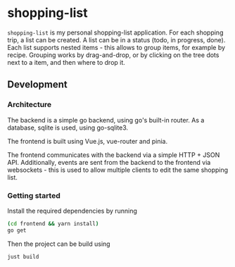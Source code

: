 # shopping-list

`shopping-list` is my personal shopping-list application. For each shopping trip, a list can be created. A list can be in a status (todo, in progress, done). Each list supports nested items - this allows to group items, for example by recipe. Grouping works by drag-and-drop, or by clicking on the tree dots next to a item, and then where to drop it.

## Development

### Architecture

The backend is a simple go backend, using go's built-in router. As a database, sqlite is used, using go-sqlite3.

The frontend is built using Vue.js, vue-router and pinia.

The frontend communicates with the backend via a simple HTTP + JSON API. Additionally, events are sent from the backend to the frontend via websockets - this is used to allow multiple clients to edit the same shopping list.


### Getting started

Install the required dependencies by running

```sh
(cd frontend && yarn install)
go get
```

Then the project can be build using 

```sh
just build
```
